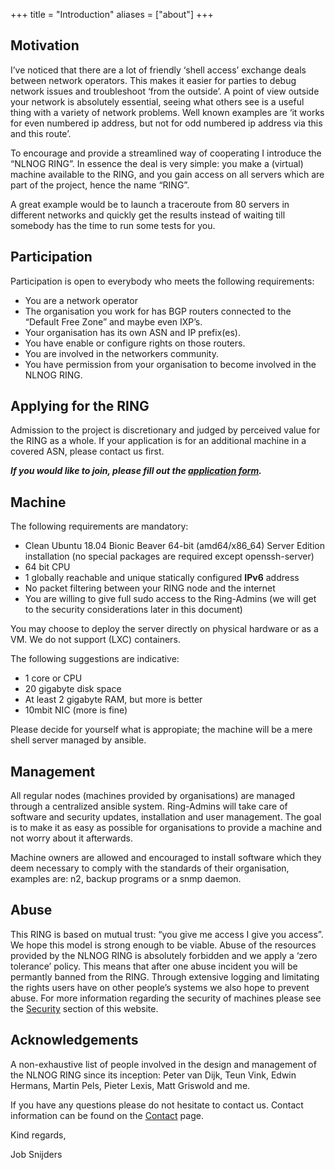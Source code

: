 +++
title = "Introduction"
aliases = ["about"]
+++

## Motivation

I’ve noticed that there are a lot of friendly ‘shell access’ exchange deals between network operators. This makes it easier for parties to debug network issues and troubleshoot ‘from the outside’. A point of view outside your network is absolutely essential, seeing what others see is a useful thing with a variety of network problems. Well known examples are ‘it works for even numbered ip address, but not for odd numbered ip address via this and this route’.

To encourage and provide a streamlined way of cooperating I introduce the “NLNOG RING”. In essence the deal is very simple: you make a (virtual) machine available to the RING, and you gain access on all servers which are part of the project, hence the name “RING”.

A great example would be to launch a traceroute from 80 servers in different networks and quickly get the results instead of waiting till somebody has the time to run some tests for you.

## Participation

Participation is open to everybody who meets the following requirements:

* You are a network operator
* The organisation you work for has BGP routers connected to the “Default Free Zone” and maybe even IXP’s.
* Your organisation has its own ASN and IP prefix(es).
* You have enable or configure rights on those routers.
* You are involved in the networkers community.
* You have permission from your organisation to become involved in the NLNOG RING.

## Applying for the RING

Admission to the project is discretionary and judged by perceived value for the RING as a whole. If your application is for an additional machine in a covered ASN, please contact us first.

***If you would like to join, please fill out the [application form](/contact/application-form).***

## Machine

The following requirements are mandatory:

* Clean Ubuntu 18.04 Bionic Beaver 64-bit (amd64/x86_64) Server Edition installation (no special packages are required except openssh-server)
* 64 bit CPU
* 1 globally reachable and unique statically configured **IPv6** address
* No packet filtering between your RING node and the internet
* You are willing to give full sudo access to the Ring-Admins (we will get to the security considerations later in this document)

You may choose to deploy the server directly on physical hardware or as a VM. We do not support (LXC) containers.

The following suggestions are indicative:

* 1 core or CPU
* 20 gigabyte disk space
* At least 2 gigabyte RAM, but more is better
* 10mbit NIC (more is fine)

Please decide for yourself what is appropiate; the machine will be a mere shell server managed by ansible.

## Management

All regular nodes (machines provided by organisations) are managed through a centralized ansible system. Ring-Admins will take care of software and security updates, installation and user management. The goal is to make it as easy as possible for organisations to provide a machine and not worry about it afterwards.

Machine owners are allowed and encouraged to install software which they deem necessary to comply with the standards of their organisation, examples are: n2, backup programs or a snmp daemon.

## Abuse

This RING is based on mutual trust: “you give me access I give you access”. We hope this model is strong enough to be viable. Abuse of the resources provided by the NLNOG RING is absolutely forbidden and we apply a ‘zero tolerance’ policy. This means that after one abuse incident you will be permantly banned from the RING. Through extensive logging and limitating the rights users have on other people’s systems we also hope to prevent abuse. For more information regarding the security of machines please see the [Security](/security) section of this website.

## Acknowledgements

A non-exhaustive list of people involved in the design and management of the NLNOG RING since its inception: Peter van Dijk, Teun Vink, Edwin Hermans, Martin Pels, Pieter Lexis, Matt Griswold and me.

If you have any questions please do not hesitate to contact us. Contact information can be found on the [Contact](/contact) page.

Kind regards,

Job Snijders


